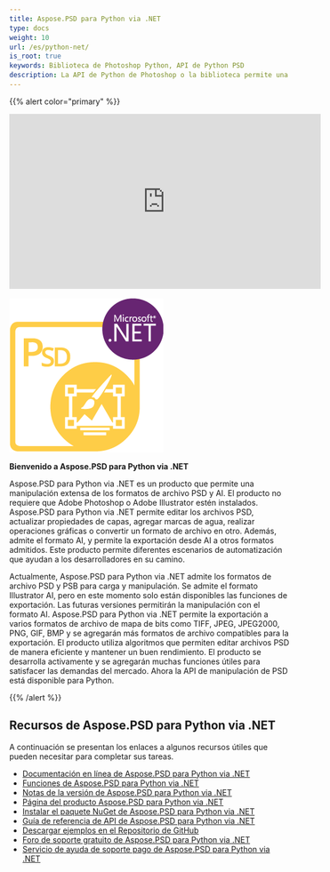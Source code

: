 ```yaml
---
title: Aspose.PSD para Python via .NET
type: docs
weight: 10
url: /es/python-net/
is_root: true
keywords: Biblioteca de Photoshop Python, API de Python PSD
description: La API de Python de Photoshop o la biblioteca permite una manipulación extensa de los formatos de archivo PSD. No requiere que Adobe Photoshop esté instalado y admite los formatos de archivo PSD, PSB y AI para cargar, manipular y convertirlos a varios formatos de archivo de mapa de bits como TIFF, JPEG, JPEG2000, PNG, GIF y BMP.
---
```


{{% alert color="primary" %}} 

<iframe width="560" height="315" src="https://www.youtube.com/embed/B2Q3KOt4zQs?si=IMf0ZdirTw9BtPwe" title="Reproductor de video de YouTube" frameborder="0" allow="acelerómetro; reproducción automática; escritura en el portapapeles; reproducción de medios encriptados; giroscopio; imagen en imagen; uso compartido web" referrerpolicy="estricto-origen-cuando-cruce-el-origen" allowfullscreen></iframe>

**![Logotipo del producto Aspose.PSD para Python via .NET](home_1.png)**

**Bienvenido a Aspose.PSD para Python via .NET**

Aspose.PSD para Python via .NET es un producto que permite una manipulación extensa de los formatos de archivo PSD y AI. El producto no requiere que Adobe Photoshop o Adobe Illustrator estén instalados. Aspose.PSD para Python via .NET permite editar los archivos PSD, actualizar propiedades de capas, agregar marcas de agua, realizar operaciones gráficas o convertir un formato de archivo en otro. Además, admite el formato AI, y permite la exportación desde AI a otros formatos admitidos. Este producto permite diferentes escenarios de automatización que ayudan a los desarrolladores en su camino.

Actualmente, Aspose.PSD para Python via .NET admite los formatos de archivo PSD y PSB para carga y manipulación. Se admite el formato Illustrator AI, pero en este momento solo están disponibles las funciones de exportación. Las futuras versiones permitirán la manipulación con el formato AI. Aspose.PSD para Python via .NET permite la exportación a varios formatos de archivo de mapa de bits como TIFF, JPEG, JPEG2000, PNG, GIF, BMP y se agregarán más formatos de archivo compatibles para la exportación. El producto utiliza algoritmos que permiten editar archivos PSD de manera eficiente y mantener un buen rendimiento. El producto se desarrolla activamente y se agregarán muchas funciones útiles para satisfacer las demandas del mercado. Ahora la API de manipulación de PSD está disponible para Python.

{{% /alert %}} 



## **Recursos de Aspose.PSD para Python via .NET**

A continuación se presentan los enlaces a algunos recursos útiles que pueden necesitar para completar sus tareas.

- [Documentación en línea de Aspose.PSD para Python via .NET](/psd/es/python-net/)
- [Funciones de Aspose.PSD para Python via .NET](/psd/es/python-net/features/)
- [Notas de la versión de Aspose.PSD para Python via .NET](/psd/es/python-net/release-notes/)
- [Página del producto Aspose.PSD para Python via .NET](https://products.aspose.com/psd/python-net)
- [Instalar el paquete NuGet de Aspose.PSD para Python via .NET](https://pypi.org/project/aspose-psd/)
- [Guía de referencia de API de Aspose.PSD para Python via .NET](https://reference.aspose.com/psd/python-net)
- [Descargar ejemplos en el Repositorio de GitHub](https://github.com/aspose-psd/Aspose.PSD-for-Python-Net)
- [Foro de soporte gratuito de Aspose.PSD para Python via .NET](https://forum.aspose.com/c/psd)
- [Servicio de ayuda de soporte pago de Aspose.PSD para Python via .NET](https://helpdesk.aspose.com/)
